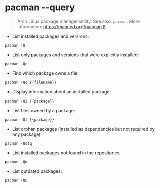 # pacman --query

> Arch Linux package manager utility.
> See also: `pacman`.
> More information: <https://manned.org/pacman.8>.

- List installed packages and versions:

`pacman -Q`

- List only packages and versions that were explicitly installed:

`pacman -Qe`

- Find which package owns a file:

`pacman -Qo {{filename}}`

- Display information about an installed package:

`pacman -Qi {{package}}`

- List files owned by a package:

`pacman -Ql {{package}}`

- List orphan packages (installed as dependencies but not required by any package):

`pacman -Qdtq`

- List installed packages not found in the repositories:

`pacman -Qm`

- List outdated packages:

`pacman -Qu`

